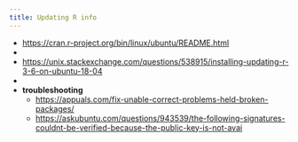 ```yaml
---
title: Updating R info
---
```


- https://cran.r-project.org/bin/linux/ubuntu/README.html
-
- https://unix.stackexchange.com/questions/538915/installing-updating-r-3-6-on-ubuntu-18-04
-
- **troubleshooting**
	- https://appuals.com/fix-unable-correct-problems-held-broken-packages/
	- https://askubuntu.com/questions/943539/the-following-signatures-couldnt-be-verified-because-the-public-key-is-not-avai
